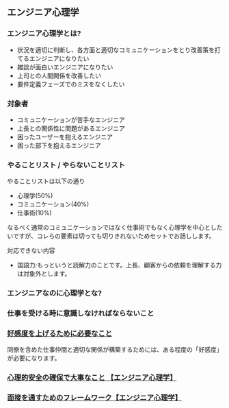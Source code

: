


## エンジニア心理学

### エンジニア心理学とは?



- 状況を適切に判断し、各方面と適切なコミュニケーションをとり改善策を打てるエンジニアになりたい
- 雑談が面白いエンジニアになりたい
- 上司との人間関係を改善したい
- 要件定義フェーズでのミスをなくしたい



### 対象者

- コミュニケーションが苦手なエンジニア
- 上長との関係性に問題があるエンジニア
- 困ったユーザーを抱えるエンジニア
- 困った部下を抱えるエンジニア




### やることリスト / やらないことリスト

やることリストは以下の通り

- 心理学(50%)
- コミュニケーション(40%)
- 仕事術(10%)

なるべく通常のコミュニケーションではなく仕事術でもなく心理学を中心としたいですが、コレらの要素は切っても切りきれないためセットでお話しします。


対応できない内容

- 国語力:もっというと読解力のことです。上長、顧客からの依頼を理解する力は対象外とします。






### エンジニアなのに心理学とな?





### 仕事を受ける時に意識しなければならないこと


### [好感度を上げるために必要なこと](https://qiita.com/minegishirei_v2/items/83894ad72808afdf8025)

同僚を含めた仕事仲間と適切な関係が構築するためには、ある程度の「好感度」が必要になります。



### [心理的安全の確保で大事なこと 【エンジニア心理学】]()



### [面接を通すためのフレームワーク【エンジニア心理学】]()













